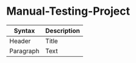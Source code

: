 # Manual-Testing-Project

| Syntax      | Description |
| ----------- | ----------- |
| Header      | Title       |
| Paragraph   | Text        |


